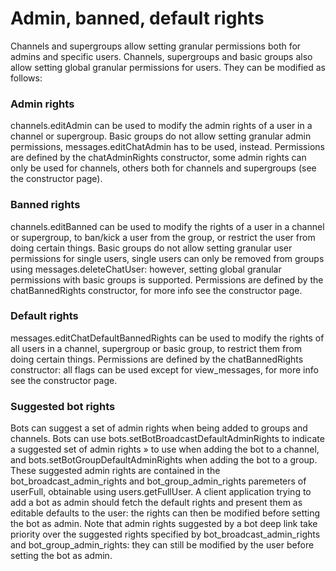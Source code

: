 # Admin, banned, default rights
Channels and supergroups allow setting granular permissions both for admins and specific users.
Channels, supergroups and basic groups also allow setting global granular permissions for users.
They can be modified as follows:
### Admin rights
channels.editAdmin can be used to modify the admin rights of a user in a channel or supergroup.
Basic groups do not allow setting granular admin permissions, messages.editChatAdmin has to be used, instead.
Permissions are defined by the chatAdminRights constructor, some admin rights can only be used for channels, others both for channels and supergroups (see the constructor page).
### Banned rights
channels.editBanned can be used to modify the rights of a user in a channel or supergroup, to ban/kick a user from the group, or restrict the user from doing certain things.
Basic groups do not allow setting granular user permissions for single users, single users can only be removed from groups using messages.deleteChatUser: however, setting global granular permissions with basic groups is supported.
Permissions are defined by the chatBannedRights constructor, for more info see the constructor page.
### Default rights
messages.editChatDefaultBannedRights can be used to modify the rights of all users in a channel, supergroup or basic group, to restrict them from doing certain things.
Permissions are defined by the chatBannedRights constructor: all flags can be used except for view_messages, for more info see the constructor page.
### Suggested bot rights
Bots can suggest a set of admin rights when being added to groups and channels.
Bots can use bots.setBotBroadcastDefaultAdminRights to indicate a suggested set of admin rights » to use when adding the bot to a channel, and bots.setBotGroupDefaultAdminRights when adding the bot to a group.
These suggested admin rights are contained in the bot_broadcast_admin_rights and bot_group_admin_rights paremeters of userFull, obtainable using users.getFullUser.
A client application trying to add a bot as admin should fetch the default rights and present them as editable defaults to the user: the rights can then be modified before setting the bot as admin.
Note that admin rights suggested by a bot deep link take priority over the suggested rights specified by bot_broadcast_admin_rights and bot_group_admin_rights: they can still be modified by the user before setting the bot as admin.
